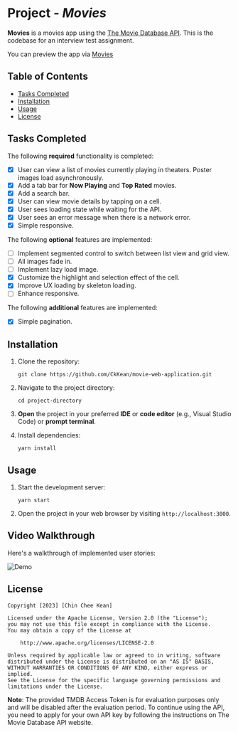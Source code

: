 # Project - *Movies*

**Movies** is a movies app using the [The Movie Database API](https://developers.themoviedb.org/3). This is the codebase for an interview test assignment.

You can preview the app via [Movies](https://ckkean.github.io/movies/)

## Table of Contents

- [Tasks Completed](#tasks-completed)
- [Installation](#installation)
- [Usage](#usage)
- [License](#license)

## Tasks Completed

The following **required** functionality is completed:
- [x] User can view a list of movies currently playing in theaters. Poster images load asynchronously.
- [x] Add a tab bar for **Now Playing** and **Top Rated** movies.
- [x] Add a search bar.
- [x] User can view movie details by tapping on a cell.
- [x] User sees loading state while waiting for the API.
- [x] User sees an error message when there is a network error.
- [x] Simple responsive.

The following **optional** features are implemented:

- [ ] Implement segmented control to switch between list view and grid view.
- [ ] All images fade in.
- [ ] Implement lazy load image.
- [x] Customize the highlight and selection effect of the cell.
- [x] Improve UX loading by skeleton loading.
- [ ] Enhance responsive.

The following **additional** features are implemented:

- [x] Simple pagination.

## Installation

1. Clone the repository:
   ```
   git clone https://github.com/CkKean/movie-web-application.git
   ```
2. Navigate to the project directory:
   ```
   cd project-directory
   ```
3. **Open** the project in your preferred **IDE** or **code editor** (e.g., Visual Studio Code) or **prompt terminal**.

4. Install dependencies:
   ```
   yarn install
   ```

## Usage

1. Start the development server:
   ```
   yarn start
   ```
2. Open the project in your web browser by visiting `http://localhost:3000`.


## Video Walkthrough

Here's a walkthrough of implemented user stories:

![Demo](./public/demo.gif)

## License

    Copyright [2023] [Chin Chee Kean]

    Licensed under the Apache License, Version 2.0 (the "License");
    you may not use this file except in compliance with the License.
    You may obtain a copy of the License at

        http://www.apache.org/licenses/LICENSE-2.0

    Unless required by applicable law or agreed to in writing, software
    distributed under the License is distributed on an "AS IS" BASIS,
    WITHOUT WARRANTIES OR CONDITIONS OF ANY KIND, either express or implied.
    See the License for the specific language governing permissions and
    limitations under the License.

**Note**: The provided TMDB Access Token is for evaluation purposes only and will be disabled after the evaluation period. To continue using the API, you need to apply for your own API key by following the instructions on The Movie Database API website.